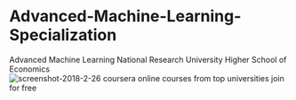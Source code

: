 # Advanced-Machine-Learning-Specialization
Advanced Machine Learning      National Research University Higher School of Economics
![screenshot-2018-2-26 coursera online courses from top universities join for free](https://user-images.githubusercontent.com/7158671/36677321-8121e53e-1b16-11e8-8a3e-9b54af5917c6.png)

